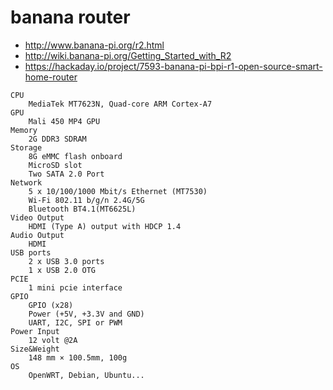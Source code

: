 # banana router

* http://www.banana-pi.org/r2.html
* http://wiki.banana-pi.org/Getting_Started_with_R2
* https://hackaday.io/project/7593-banana-pi-bpi-r1-open-source-smart-home-router

```
CPU
    MediaTek MT7623N, Quad-core ARM Cortex-A7
GPU
    Mali 450 MP4 GPU
Memory
    2G DDR3 SDRAM
Storage
    8G eMMC flash onboard
    MicroSD slot
    Two SATA 2.0 Port
Network
    5 x 10/100/1000 Mbit/s Ethernet (MT7530)
    Wi-Fi 802.11 b/g/n 2.4G/5G
    Bluetooth BT4.1(MT6625L)
Video Output
    HDMI (Type A) output with HDCP 1.4
Audio Output
    HDMI
USB ports
    2 x USB 3.0 ports
    1 x USB 2.0 OTG
PCIE
    1 mini pcie interface
GPIO
    GPIO (x28)
    Power (+5V, +3.3V and GND)
    UART, I2C, SPI or PWM
Power Input
    12 volt @2A
Size&Weight
    148 mm × 100.5mm, 100g
OS
    OpenWRT, Debian, Ubuntu...


```
